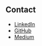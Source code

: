 ## Contact
* [LinkedIn](https://www.linkedin.com/in/dehao-terry-zhang/)
* [GitHub](https://github.com/dehaoterryzhang)
* [Medium](https://medium.com/@terryz_)
